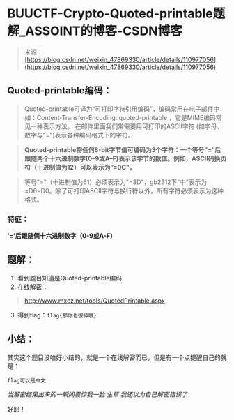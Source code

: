 <!--yml
category: 未分类
date: 2022-04-26 14:48:16
-->

# BUUCTF-Crypto-Quoted-printable题解_ASSOINT的博客-CSDN博客

> 来源：[https://blog.csdn.net/weixin_47869330/article/details/110977056](https://blog.csdn.net/weixin_47869330/article/details/110977056)

## Quoted-printable编码：

> Quoted-printable可译为“可打印字符引用编码”，编码常用在电子邮件中，如：Content-Transfer-Encoding: quoted-printable ，它是MIME编码常见一种表示方法。
> 在邮件里面我们常需要用可打印的ASCII字符 (如字母、数字与"=")表示各种编码格式下的字符。

> **Quoted-printable将任何8-bit字节值可编码为3个字符：一个等号"=“后跟随两个十六进制数字(0–9或A–F)表示该字节的数值。例如，ASCII码换页符（十进制值为12）可以表示为”=0C"，**

> 等号"="（十进制值为61）必须表示为"=3D"，gb2312下“中”表示为=D6=D0。除了可打印ASCII字符与换行符以外，所有字符必须表示为这种格式。

### 特征：

**‘=’后跟随俩十六进制数字（0-9或A-F）**

## 题解：

1.  看到题目知道是Quoted-printable编码
2.  在线解密：

> http://www.mxcz.net/tools/QuotedPrintable.aspx

3.  得到flag：`flag{那你也很棒哦}`

## 小结：

其实这个题目没啥好小结的，就是一个在线解密而已，但是有一个点提醒自己的就是：

```
flag可以是中文 
```

*当解密结果出来的一瞬间震惊我一脸
生草 我还以为自己解密错误了*

好耶！